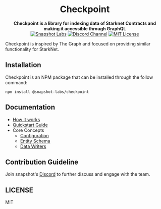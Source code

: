 <div align="center">
    <h1>Checkpoint</h1>
    <strong>Checkpoint is a library for indexing data of Starknet Contracts and making it accessible through GraphQL</strong>
    <div>
        <a href="https://github.com/snapshot-labs"><img src="https://img.shields.io/badge/Made%20by-Snapshot%20Labs-yellow" alt="Snapshot Labs"/></a>
        <a href="https://discord.gg/snapshot"><img src="https://img.shields.io/badge/Join-Discord%20Server-blue" alt="Discord Channel"/></a>
        <a href="https://github.com/snapshot-labs/checkpoint/blob/master/LICENSE"><img src="https://img.shields.io/badge/License-MIT-green" alt="MIT License"/></a>
    </div>
</div>

Checkpoint is inspired by The Graph and focused on providing similar functionality for StarkNet.

## Installation

Checkpoint is an NPM package that can be installed through the follow command:

```tsx
npm install @snapshot-labs/checkpoint
```

## Documentation

- [How it works](https://docs.checkpoint.fyi/#how-it-works)
- [Quickstart Guide](https://docs.checkpoint.fyi/guides/quickstart)
- Core Concepts
  - [Configuration](https://docs.checkpoint.fyi/core-concepts/checkpoint-configuration)
  - [Entity Schema](https://docs.checkpoint.fyi/core-concepts/entity-schema)
  - [Data Writers](https://docs.checkpoint.fyi/core-concepts/checkpoint-writers)

## Contribution Guideline

Join snapshot's [Discord](https://discord.gg/snapshot) to further discuss and engage with the team.

## LICENSE

MIT
